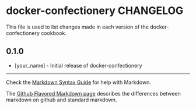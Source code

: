 docker-confectionery CHANGELOG
==============================

This file is used to list changes made in each version of the docker-confectionery cookbook.

0.1.0
-----
- [your_name] - Initial release of docker-confectionery

- - -
Check the [Markdown Syntax Guide](http://daringfireball.net/projects/markdown/syntax) for help with Markdown.

The [Github Flavored Markdown page](http://github.github.com/github-flavored-markdown/) describes the differences between markdown on github and standard markdown.
